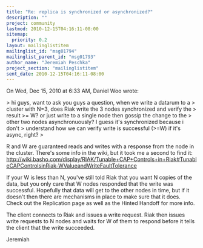 ```yaml
---
title: "Re: replica is synchronized or asynchronized?"
description: ""
project: community
lastmod: 2010-12-15T04:16:11-08:00
sitemap:
  priority: 0.2
layout: mailinglistitem
mailinglist_id: "msg01794"
mailinglist_parent_id: "msg01793"
author_name: "Jeremiah Peschka"
project_section: "mailinglistitem"
sent_date: 2010-12-15T04:16:11-08:00
---
```



On Wed, Dec 15, 2010 at 6:33 AM, Daniel Woo  wrote:

&gt; hi guys, want to ask you guys a question, when we write a datarum to a
&gt; cluster with N=3, does Riak write the 3 nodes synchronized and verify the
&gt; result &gt;= W? or just write to a single node then gossip the change to the
&gt; other two nodes asynchronuously? I guess it's synchronized because i don't
&gt; understand how we can verify write is successful (&gt;=W) if it's async, right?
&gt;

R and W are guaranteed reads and writes with a response from the node in the
cluster. There's some info in the wiki, but it took me a second to find it:
http://wiki.basho.com/display/RIAK/Tunable+CAP+Controls+in+Riak#TunableCAPControlsinRiak-WValueandWriteFaultTolerance

If your W is less than N, you've still told Riak that you want N copies of
the data, but you only care that W nodes responded that the write was
successful. Hopefully that data will get to the other nodes in time, but if
it doesn't then there are mechanisms in place to make sure that it does.
Check out the Replication  page
as well as the Hinted
Handoff
for
more info.

The client connects to Riak and issues a write request. Riak then issues
write requests to N nodes and waits for W of them to respond before it tells
the client that the write succeeded.

Jeremiah
